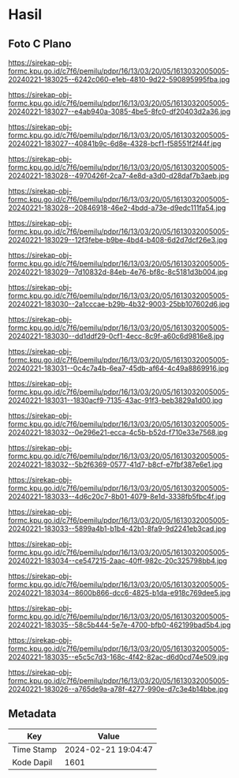 # Hasil

## Foto C Plano

https://sirekap-obj-formc.kpu.go.id/c7f6/pemilu/pdpr/16/13/03/20/05/1613032005005-20240221-183025--6242c060-e1eb-4810-9d22-590895995fba.jpg

https://sirekap-obj-formc.kpu.go.id/c7f6/pemilu/pdpr/16/13/03/20/05/1613032005005-20240221-183027--e4ab940a-3085-4be5-8fc0-df20403d2a36.jpg

https://sirekap-obj-formc.kpu.go.id/c7f6/pemilu/pdpr/16/13/03/20/05/1613032005005-20240221-183027--40841b9c-6d8e-4328-bcf1-f58551f2f44f.jpg

https://sirekap-obj-formc.kpu.go.id/c7f6/pemilu/pdpr/16/13/03/20/05/1613032005005-20240221-183028--4970426f-2ca7-4e8d-a3d0-d28daf7b3aeb.jpg

https://sirekap-obj-formc.kpu.go.id/c7f6/pemilu/pdpr/16/13/03/20/05/1613032005005-20240221-183028--20846918-46e2-4bdd-a73e-d9edc111fa54.jpg

https://sirekap-obj-formc.kpu.go.id/c7f6/pemilu/pdpr/16/13/03/20/05/1613032005005-20240221-183029--12f3febe-b9be-4bd4-b408-6d2d7dcf26e3.jpg

https://sirekap-obj-formc.kpu.go.id/c7f6/pemilu/pdpr/16/13/03/20/05/1613032005005-20240221-183029--7d10832d-84eb-4e76-bf8c-8c5181d3b004.jpg

https://sirekap-obj-formc.kpu.go.id/c7f6/pemilu/pdpr/16/13/03/20/05/1613032005005-20240221-183030--2a1cccae-b29b-4b32-9003-25bb107602d6.jpg

https://sirekap-obj-formc.kpu.go.id/c7f6/pemilu/pdpr/16/13/03/20/05/1613032005005-20240221-183030--dd1ddf29-0cf1-4ecc-8c9f-a60c6d9816e8.jpg

https://sirekap-obj-formc.kpu.go.id/c7f6/pemilu/pdpr/16/13/03/20/05/1613032005005-20240221-183031--0c4c7a4b-6ea7-45db-af64-4c49a8869916.jpg

https://sirekap-obj-formc.kpu.go.id/c7f6/pemilu/pdpr/16/13/03/20/05/1613032005005-20240221-183031--1830acf9-7135-43ac-91f3-beb3829a1d00.jpg

https://sirekap-obj-formc.kpu.go.id/c7f6/pemilu/pdpr/16/13/03/20/05/1613032005005-20240221-183032--0e296e21-ecca-4c5b-b52d-f710e33e7568.jpg

https://sirekap-obj-formc.kpu.go.id/c7f6/pemilu/pdpr/16/13/03/20/05/1613032005005-20240221-183032--5b2f6369-0577-41d7-b8cf-e7fbf387e6e1.jpg

https://sirekap-obj-formc.kpu.go.id/c7f6/pemilu/pdpr/16/13/03/20/05/1613032005005-20240221-183033--4d6c20c7-8b01-4079-8e1d-3338fb5fbc4f.jpg

https://sirekap-obj-formc.kpu.go.id/c7f6/pemilu/pdpr/16/13/03/20/05/1613032005005-20240221-183033--5899a4b1-b1b4-42b1-8fa9-9d2241eb3cad.jpg

https://sirekap-obj-formc.kpu.go.id/c7f6/pemilu/pdpr/16/13/03/20/05/1613032005005-20240221-183034--ce547215-2aac-40ff-982c-20c325798bb4.jpg

https://sirekap-obj-formc.kpu.go.id/c7f6/pemilu/pdpr/16/13/03/20/05/1613032005005-20240221-183034--8600b866-dcc6-4825-b1da-e918c769dee5.jpg

https://sirekap-obj-formc.kpu.go.id/c7f6/pemilu/pdpr/16/13/03/20/05/1613032005005-20240221-183035--58c5b444-5e7e-4700-bfb0-462199bad5b4.jpg

https://sirekap-obj-formc.kpu.go.id/c7f6/pemilu/pdpr/16/13/03/20/05/1613032005005-20240221-183035--e5c5c7d3-168c-4f42-82ac-d6d0cd74e509.jpg

https://sirekap-obj-formc.kpu.go.id/c7f6/pemilu/pdpr/16/13/03/20/05/1613032005005-20240221-183026--a765de9a-a78f-4277-990e-d7c3e4b14bbe.jpg


## Metadata

| Key        | Value               |
| ---------- | ------------------- |
| Time Stamp | 2024-02-21 19:04:47 |
| Kode Dapil | 1601                |




